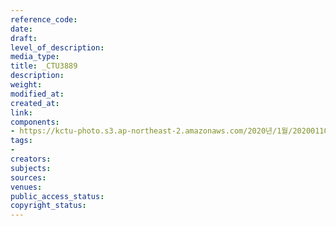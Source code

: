 ```yaml
---
reference_code: 
date: 
draft: 
level_of_description: 
media_type: 
title: _CTU3889
description: 
weight: 
modified_at: 
created_at: 
link: 
components:
- https://kctu-photo.s3.ap-northeast-2.amazonaws.com/2020년/1월/20200110_경마기수+문중원+열사+진상규명,+책임자처벌+및+사람+죽이는+공공기관+적폐청산+민주노총+대책위원회+구성+및+투쟁계획+발표+기자회견/_CTU3889.jpg
tags:
- 
creators: 
subjects: 
sources: 
venues: 
public_access_status: 
copyright_status: 
---
```

